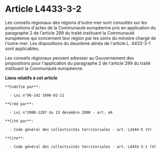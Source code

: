 # Article L4433-3-2

Les conseils régionaux des régions d'outre-mer sont consultés sur les propositions d'actes de la Communauté européenne pris
en application du paragraphe 2 de l'article 299 du traité instituant la Communauté européenne qui concernent leur région par
les soins du ministre chargé de l'outre-mer. Les dispositions du deuxième alinéa de l'article L. 4433-3-1 sont applicables. 

Les conseils régionaux peuvent adresser au Gouvernement des propositions pour l'application du paragraphe 2 de l'article 299
du traité instituant la Communauté européenne.

**Liens relatifs à cet article**

	**Codifié par**:

	  - Loi n°96-142 1996-02-21

	**Créé par**:

	  - Loi n°2000-1207 du 13 décembre 2000 - art. 44

	**Cité par**:

	  - Code général des collectivités territoriales - art. L3444-5 (V)

	**Cite**:

	  - Code général des collectivités territoriales - art. L4433-3-1 (V)
